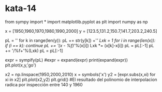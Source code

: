 # kata-14

from sympy import *
import matplotlib.pyplot as plt
import numpy as np

x = [1950,1960,1970,1980,1990,2000]
y = [123.5,131.2,150.7,141.7,203.2,240.5]

pL = ''
for k in range(len(y)):
    pL += str(y[k]) +'*'
    Lxk = 1
    for i in range(len(x)):
        if (i == k):
            continue
        pL += '(x - %f)*'%(x[i])
        Lxk *= (x[k]-x[i])
    pL = pL[:-1]
    pL += '/%f+'%(Lxk)
pL = pL[:-1]

expr = sympify(pL)
#expr = expand(expr)
print(expand(expr))
plt.plot(x,y,'go')

x2 = np.linspace(1950,2000,2010)
x = symbols('x')
y2 = [expr.subs(x,xi) for xi in x2]
plt.plot(x2,y2)
plt.grid()
#El resultado del polinomio de interpolacion radica por inspección entre 140 y 1960
